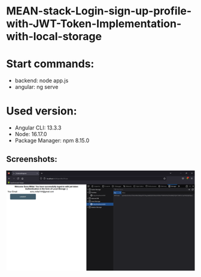 # MEAN-stack-Login-sign-up-profile-with-JWT-Token-Implementation-with-local-storage

# Start commands:
 * backend: node app.js
 * angular: ng serve

# Used version:
 * Angular CLI: 13.3.3
 * Node: 16.17.0
 * Package Manager: npm 8.15.0

## Screenshots:

![Screenshot (1)](https://github.com/sonumittal/MEAN-stack-Login-sign-up-profile-with-JWT-Token-Implementation-with-local-storage/blob/master/images/1.png)
